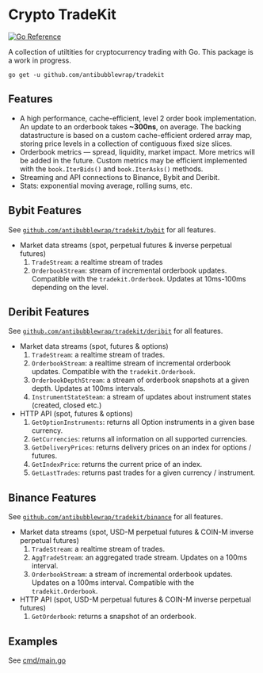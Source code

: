 # Crypto TradeKit

[![Go Reference](https://pkg.go.dev/badge/github.com/antibubblewrap/tradekit.svg)](https://pkg.go.dev/github.com/antibubblewrap/tradekit)

A collection of utiltities for cryptocurrency trading with Go. This package is a work
in progress.

```
go get -u github.com/antibubblewrap/tradekit
```

## Features 

  - A high performance, cache-efficient, level 2 order book implementation. An update
    to an orderbook takes __~300ns__, on average. The backing datastructure is based on
    a custom cache-efficient ordered array map, storing price levels in a collection of
    contiguous fixed size slices.
  - Orderbook metrics — spread, liquidity, market impact. More metrics will be added in
    the future. Custom metrics may be efficient implemented with the `book.IterBids()` and
    `book.IterAsks()` methods.
  - Streaming and API connections to Binance, Bybit and Deribit.
  - Stats: exponential moving average, rolling sums, etc.

## Bybit Features

See [`github.com/antibubblewrap/tradekit/bybit`](https://pkg.go.dev/github.com/antibubblewrap/tradekit/bybit) for all features.

  - Market data streams (spot, perpetual futures & inverse perpetual futures)
      1. `TradeStream`: a realtime stream of trades
      2. `OrderbookStream`: stream of incremental orderbook updates. Compatible with the 
         `tradekit.Orderbook`. Updates at 10ms-100ms depending on the level.

## Deribit Features

See [`github.com/antibubblewrap/tradekit/deribit`](https://pkg.go.dev/github.com/antibubblewrap/tradekit/deribit) for all features.

  - Market data streams (spot, futures & options)
    1. `TradeStream`: a realtime stream of trades.
    2. `OrderbookStream`: a realtime stream of incremental orderbook updates. Compatible
       with the `tradekit.Orderbook`.
    3. `OrderbookDepthStream`: a stream of orderbook snapshots at a given depth. Updates
       at 100ms intervals.
    4. `InstrumentStateSteam`: a stream of updates about instrument states (created, closed etc.)
  - HTTP API (spot, futures & options)
    1. `GetOptionInstruments`: returns all Option instruments in a given base currency.
    2. `GetCurrencies`: returns all information on all supported currencies.
    3. `GetDeliveryPrices`: returns delivery prices on an index for options / futures. 
    4. `GetIndexPrice`: returns the current price of an index.
    5. `GetLastTrades`: returns past trades for a given currency / instrument.


## Binance Features

See [`github.com/antibubblewrap/tradekit/binance`](https://pkg.go.dev/github.com/antibubblewrap/tradekit/binance) for all features.

  - Market data streams (spot, USD-M perpetual futures & COIN-M inverse perpetual futures)
    1. `TradeStream`: a realtime stream of trades.
    2. `AggTradeStream`: an aggregated trade stream. Updates on a 100ms interval.
    3. `OrderbookStream`: a stream of incremental orderbook updates. Updates on a 100ms
       interval. Compatible with the `tradekit.Orderbook`.
  - HTTP API (spot, USD-M perpetual futures & COIN-M inverse perpetual futures)
    1. `GetOrderbook`: returns a snapshot of an orderbook.


## Examples

See [cmd/main.go](./cmd/main.go)


